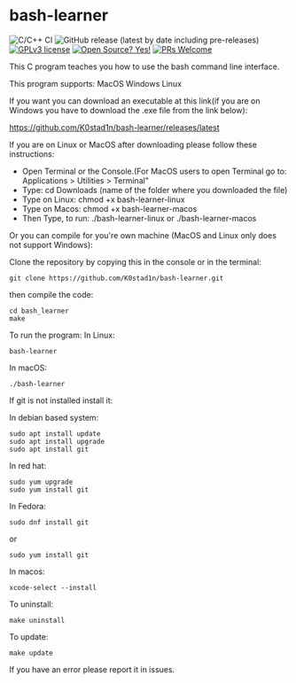 # bash-learner

![C/C++ CI](https://github.com/K0stad1n/bash_learner/workflows/C/C++%20CI/badge.svg)
![GitHub release (latest by date including pre-releases)](https://img.shields.io/github/v/release/K0stad1n/bash-learner?include_prereleases)
[![GPLv3 license](https://img.shields.io/badge/License-GPLv3-blue.svg)](http://perso.crans.org/besson/LICENSE.html)
[![Open Source? Yes!](https://badgen.net/badge/Open%20Source%20%3F/Yes%21/blue?icon=github)](https://github.com/Naereen/badges/)
[![PRs Welcome](https://img.shields.io/badge/PRs-welcome-brightgreen.svg)](http://makeapullrequest.com)

This C program teaches you how to use the bash command line interface.

This program supports:
MacOS
Windows
Linux

If you want you can download an executable at this link(if you are on Windows you have to download the .exe file from the link below):

https://github.com/K0stad1n/bash-learner/releases/latest

If you are on Linux or MacOS after downloading please follow these instructions:

- Open Terminal or the Console.(For MacOS users to open Terminal go to: Applications > Utilities > Terminal"
- Type: cd Downloads (name of the folder where you downloaded the file)
- Type on Linux: chmod +x bash-learner-linux
- Type on Macos: chmod +x bash-learner-macos
- Then Type, to run: ./bash-learner-linux or ./bash-learner-macos

Or you can compile for you're own machine (MacOS and Linux only does not support Windows):

Clone the repository by copying this in the console or in the terminal:
```
git clone https://github.com/K0stad1n/bash-learner.git
```
then compile the code:

```
cd bash_learner
make
```
To run the program:
In Linux:
```
bash-learner
```

In macOS:
```
./bash-learner
```

If git is not installed install it:

In debian based system:
```
sudo apt install update
sudo apt install upgrade
sudo apt install git
```
In red hat:
```
sudo yum upgrade
sudo yum install git
```
In Fedora:
```
sudo dnf install git
```
or
```
sudo yum install git
```
In macos:
```
xcode-select --install
```
To uninstall:
```
make uninstall
```
To update:
```
make update
```

If you have an error please report it in issues.
